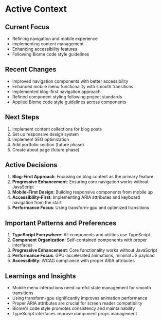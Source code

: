 # Active Context

## Current Focus

- Refining navigation and mobile experience
- Implementing content management
- Enhancing accessibility features
- Following Biome code style guidelines

## Recent Changes

- Improved navigation components with better accessibility
- Enhanced mobile menu functionality with smooth transitions
- Implemented blog-first navigation approach
- Refined component styling following project standards
- Applied Biome code style guidelines across components

## Next Steps

1. Implement content collections for blog posts
2. Set up responsive design system
3. Implement SEO optimization
4. Add portfolio section (future phase)
5. Create about page (future phase)

## Active Decisions

1. **Blog-First Approach**: Focusing on blog content as the primary feature
2. **Progressive Enhancement**: Ensuring core navigation works without JavaScript
3. **Mobile-First Design**: Building responsive components from mobile up
4. **Accessibility-First**: Implementing ARIA attributes and keyboard navigation from the start
5. **Performance Focus**: Using transform-gpu and optimized transitions

## Important Patterns and Preferences

1. **TypeScript Everywhere**: All components and utilities use TypeScript
2. **Component Organization**: Self-contained components with proper interfaces
3. **Progressive Enhancement**: Core functionality works without JavaScript
4. **Performance Focus**: GPU-accelerated animations, minimal JS payload
5. **Accessibility**: WCAG compliance with proper ARIA attributes

## Learnings and Insights

- Mobile menu interactions need careful state management for smooth transitions
- Using transform-gpu significantly improves animation performance
- Proper ARIA attributes are crucial for screen reader compatibility
- Biome's code style promotes consistency and maintainability
- TypeScript interfaces improve component props management
